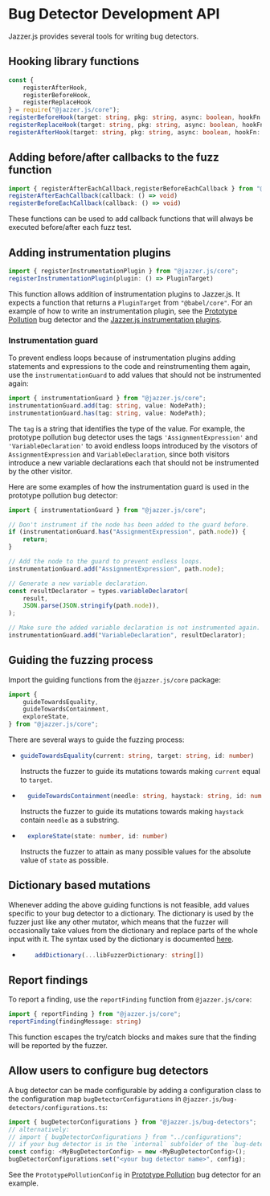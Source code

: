 # Bug Detector Development API

Jazzer.js provides several tools for writing bug detectors.

## Hooking library functions

```typescript
const {
    registerAfterHook,
    registerBeforeHook,
    registerReplaceHook
} = require("@jazzer.js/core");
registerBeforeHook(target: string, pkg: string, async: boolean, hookFn: HookFn)
registerReplaceHook(target: string, pkg: string, async: boolean, hookFn: HookFn)
registerAfterHook(target: string, pkg: string, async: boolean, hookFn: HookFn)
```

## Adding before/after callbacks to the fuzz function

```typescript
import { registerAfterEachCallback,registerBeforeEachCallback } from "@jazzer.js/core";
registerAfterEachCallback(callback: () => void)
registerBeforeEachCallback(callback: () => void)
```

These functions can be used to add callback functions that will always be
executed before/after each fuzz test.

## Adding instrumentation plugins

```typescript
import { registerInstrumentationPlugin } from "@jazzer.js/core";
registerInstrumentationPlugin(plugin: () => PluginTarget)
```

This function allows addition of instrumentation plugins to Jazzer.js. It
expects a function that returns a `PluginTarget` from `"@babel/core"`. For an
example of how to write an instrumentation plugin, see the
[Prototype Pollution](internal/prototype-pollution.ts) bug detector and the
[Jazzer.js instrumentation plugins](../instrumentor/plugins/).

### Instrumentation guard

To prevent endless loops because of instrumentation plugins adding statements
and expressions to the code and reinstrumenting them again, use the
`instrumentationGuard` to add values that should not be instrumented again:

```typescript
import { instrumentationGuard } from "@jazzer.js/core";
instrumentationGuard.add(tag: string, value: NodePath);
instrumentationGuard.has(tag: string, value: NodePath);
```

The `tag` is a string that identifies the type of the value. For example, the
prototype pollution bug detector uses the tags `'AssignmentExpression'` and
`'VariableDeclaration'` to avoid endless loops introduced by the visotors of
`AssignmentExpression` and `VariableDeclaration`, since both visitors introduce
a new variable declarations each that should not be instrumented by the other
visitor.

Here are some examples of how the instrumentation guard is used in the prototype
pollution bug detector:

```typescript
import { instrumentationGuard } from "@jazzer.js/core";

// Don't instrument if the node has been added to the guard before.
if (instrumentationGuard.has("AssignmentExpression", path.node)) {
	return;
}

// Add the node to the guard to prevent endless loops.
instrumentationGuard.add("AssignmentExpression", path.node);

// Generate a new variable declaration.
const resultDeclarator = types.variableDeclarator(
	result,
	JSON.parse(JSON.stringify(path.node)),
);

// Make sure the added variable declaration is not instrumented again.
instrumentationGuard.add("VariableDeclaration", resultDeclarator);
```

## Guiding the fuzzing process

Import the guiding functions from the `@jazzer.js/core` package:

```typescript
import {
	guideTowardsEquality,
	guideTowardsContainment,
	exploreState,
} from "@jazzer.js/core";
```

There are several ways to guide the fuzzing process:

- ```typescript
  guideTowardsEquality(current: string, target: string, id: number)
  ```

  Instructs the fuzzer to guide its mutations towards making `current` equal to
  `target`.

- ```typescript
    guideTowardsContainment(needle: string, haystack: string, id: number)
  ```

  Instructs the fuzzer to guide its mutations towards making `haystack` contain
  `needle` as a substring.

- ```typescript
    exploreState(state: number, id: number)
  ```

  Instructs the fuzzer to attain as many possible values for the absolute value
  of `state` as possible.

## Dictionary based mutations

Whenever adding the above guiding functions is not feasible, add values specific
to your bug detector to a dictionary. The dictionary is used by the fuzzer just
like any other mutator, which means that the fuzzer will occasionally take
values from the dictionary and replace parts of the whole input with it. The
syntax used by the dictionary is documented
[here](https://llvm.org/docs/LibFuzzer.html#dictionaries).

- ```typescript
      addDictionary(...libFuzzerDictionary: string[])
  ```

## Report findings

To report a finding, use the `reportFinding` function from `@jazzer.js/core`:

```typescript
import { reportFinding } from "@jazzer.js/core";
reportFinding(findingMessage: string)
```

This function escapes the try/catch blocks and makes sure that the finding will
be reported by the fuzzer.

## Allow users to configure bug detectors

A bug detector can be made configurable by adding a configuration class to the
configuration map `bugDetectorConfigurations` in
`@jazzer.js/bug-detectors/configurations.ts`:

```typescript
import { bugDetectorConfigurations } from "@jazzer.js/bug-detectors";
// alternatively:
// import { bugDetectorConfigurations } from "../configurations";
// if your bug detector is in the `internal` subfolder of the `bug-detectors` package
const config: <MyBugDetectorConfig> = new <MyBugDetectorConfig>();
bugDetectorConfigurations.set("<your bug detector name>", config);
```

See the `PrototypePollutionConfig` in
[Prototype Pollution](internal/prototype-pollution.ts) bug detector for an
example.
